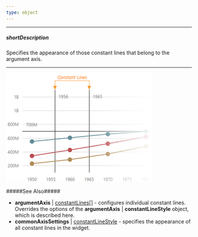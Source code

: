 ```yaml
---
type: object
---
```

---
##### shortDescription
Specifies the appearance of those constant lines that belong to the argument axis.

---
![DevExtreme HTML5 Charts ConstantLines](/images/ChartJS/visual_elements/constant_lines.png)

#####See Also#####
- **argumentAxis** | [constantLines[]](/Documentation/ApiReference/Data_Visualization_Widgets/dxChart/Configuration/argumentAxis/constantLines/) - configures individual constant lines. Overrides the options of the **argumentAxis** | **constantLineStyle** object, which is described here.
- **commonAxisSettings** | [constantLineStyle](/api-reference/20%20Data%20Visualization%20Widgets/10%20dxChart/1%20Configuration/commonAxisSettings/constantLineStyle '/Documentation/ApiReference/Data_Visualization_Widgets/dxChart/Configuration/commonAxisSettings/constantLineStyle/') - specifies the appearance of all constant lines in the widget.